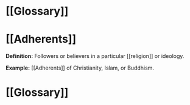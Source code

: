 # [[Glossary]]

# [[Adherents]] 
**Definition:**  Followers or believers in a particular [[religion]] or ideology.

**Example:**  [[Adherents]] of Christianity, Islam, or Buddhism.

# [[Glossary]]